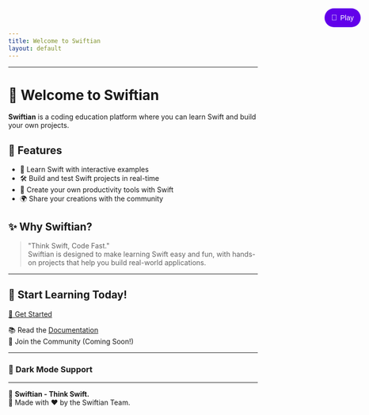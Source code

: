 ```yaml
---
title: Welcome to Swiftian
layout: default
---
```


<style>
/* Floating Music Button */
#music-button {
    position: fixed;
    top: 20px;
    right: 20px;
    background-color: #6200ea;
    color: white;
    border: none;
    padding: 10px 14px;
    font-size: 14px;
    cursor: pointer;
    border-radius: 20px;
    transition: background 0.3s ease, transform 0.2s ease;
    display: flex;
    align-items: center;
    gap: 6px;
    z-index: 1000;
}

#music-button:hover {
    background-color: #3700b3;
}

/* Active (Loop On) Style */
#music-button.loop-active {
    background-color: #ff9800;
}

/* Small Icon Inside Button */
#music-icon {
    font-size: 16px;
}
</style>

<!-- Single Floating Music Button -->
<button id="music-button">
    <span id="music-icon">🎵</span> <span id="music-label">Play</span>
</button>

<audio id="background-music">
    <source src="/assets/music/Mixea_MediumNeutral_Swiftian Groove.mp3" type="audio/mpeg">
    Your browser does not support the audio element.
</audio>

<script>
document.addEventListener("DOMContentLoaded", function() {
    const musicButton = document.getElementById("music-button");
    const musicIcon = document.getElementById("music-icon");
    const musicLabel = document.getElementById("music-label");
    const music = document.getElementById("background-music");

    let isPlaying = false;
    let isLooping = false;

    // Play/Pause Toggle
    musicButton.addEventListener("click", function() {
        if (isPlaying) {
            music.pause();
            musicIcon.innerHTML = "🎵";
            musicLabel.innerText = "Play";
        } else {
            music.play();
            musicIcon.innerHTML = "⏸";
            musicLabel.innerText = "Pause";
        }
        isPlaying = !isPlaying;
    });

    // Long Press to Toggle Loop Mode
    musicButton.addEventListener("contextmenu", function(event) {
        event.preventDefault();
        isLooping = !isLooping;
        music.loop = isLooping;
        musicButton.classList.toggle("loop-active", isLooping);
        musicButton.title = isLooping ? "Loop On" : "Loop Off";
    });
});
</script>

---

# 🚀 Welcome to Swiftian

**Swiftian** is a coding education platform where you can learn Swift and build your own projects.

## 🌟 Features
- 📖 Learn Swift with interactive examples
- 🛠️ Build and test Swift projects in real-time
- 🎨 Create your own productivity tools with Swift
- 🌍 Share your creations with the community

## ✨ Why Swiftian?
> "Think Swift, Code Fast."  
Swiftian is designed to make learning Swift easy and fun, with hands-on projects that help you build real-world applications.

---

## 📌 Start Learning Today!
[🚀 Get Started](https://swiftian.com/get-started)

📚 Read the [Documentation](https://swiftian.com/docs)  
💬 Join the Community (Coming Soon!)  

---

### 🎨 **Dark Mode Support**
<style>
@media (prefers-color-scheme: dark) {
  body {
    background-color: #121212;
    color: #ffffff;
  }
  a {
    color: #bb86fc;
  }
}
</style>

---

🔹 **Swiftian - Think Swift.**  
📌 Made with ❤️ by the Swiftian Team.
